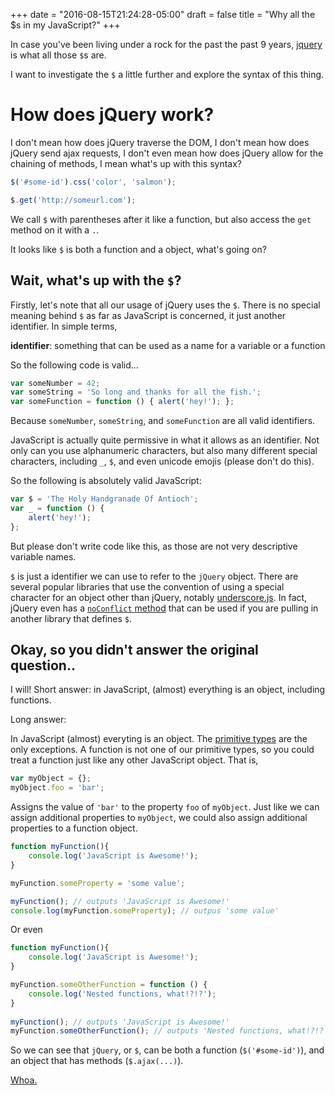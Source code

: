 +++
date = "2016-08-15T21:24:28-05:00"
draft = false
title = "Why all the $s in my JavaScript?"
+++

In case you've been living under a rock for the past the past 9 years,
[jquery](http://jquery.com) is what all those `$`s are.

I want to investigate the `$` a little further and explore the syntax of
this thing.

# How does jQuery work?

I don't mean how does jQuery traverse the DOM, I don't mean how does jQuery
send ajax requests, I don't even mean how does jQuery allow for the chaining of
methods, I mean what's up with this syntax?

```js
$('#some-id').css('color', 'salmon');

$.get('http://someurl.com');
```

We call `$` with parentheses after it like a function, but also access the
`get` method on it with a `.`.

It looks like `$` is both a function and a object, what's going on?

## Wait, what's up with the `$`?

Firstly, let's note that all our usage of jQuery uses the `$`. There is no
special meaning behind `$` as far as JavaScript is concerned, it just another
identifier. In simple terms,

**identifier**: something that can be used as a name for a variable or a function

So the following code is valid...

```js
var someNumber = 42;
var someString = 'So long and thanks for all the fish.';
var someFunction = function () { alert('hey!'); };
```

Because `someNumber`, `someString`, and `someFunction` are all valid
identifiers.

JavaScript is actually quite permissive in what it allows as an
identifier. Not only can you use alphanumeric characters, but also many
different special characters, including `_`, `$`, and even unicode emojis
(please don't do this).

So the following is absolutely valid JavaScript:

```js
var $ = 'The Holy Handgranade Of Antioch';
var _ = function () {
    alert('hey!');
};
```

But please don't write code like this, as those are not very descriptive variable names.

`$` is just a identifier we can use to refer to the `jQuery` object. There are
several popular libraries that use the convention of using a special character
for an object other than jQuery, notably
[underscore.js](http://underscorejs.org/). In fact, jQuery even has a
[`noConflict` method](https://api.jquery.com/jquery.noconflict/) that can be
used if you are pulling in another library that defines `$`.  

## Okay, so you didn't answer the original question..

I will! Short answer: in JavaScript, (almost) everything is an object,
including functions. 

Long answer:

In JavaScript (almost) everyting is an object. The [primitive
types](https://developer.mozilla.org/en-US/docs/Glossary/Primitive) are the
only exceptions. A function is not one of our primitive types, so you could
treat a function just like any other JavaScript object. That is,

```js
var myObject = {};
myObject.foo = 'bar';
```

Assigns the value of `'bar'` to the property `foo` of `myObject`. Just like we
can assign additional properties to `myObject`, we could also assign additional
properties to a function object.

```js
function myFunction(){
    console.log('JavaScript is Awesome!');
}

myFunction.someProperty = 'some value';

myFunction(); // outputs 'JavaScript is Awesome!'
console.log(myFunction.someProperty); // outpus 'some value'
```

Or even

```js
function myFunction(){
    console.log('JavaScript is Awesome!');
}

myFunction.someOtherFunction = function () {
    console.log('Nested functions, what!?!?');
}
    
myFunction(); // outputs 'JavaScript is Awesome!'
myFunction.someOtherFunction(); // outputs 'Nested functions, what!?!?'
```

So we can see that `jQuery`, or `$`, can be both a function (`$('#some-id')`),
and an object that has methods (`$.ajax(...)`).

[Whoa.](https://www.youtube.com/watch?v=imamcajBEJs)

